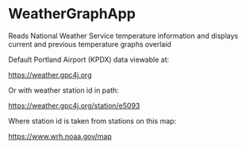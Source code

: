 # WeatherGraphApp

Reads National Weather Service temperature information and displays current and previous temperature graphs overlaid

Default Portland Airport (KPDX) data viewable at:

https://weather.gpc4j.org

Or with weather station id in path:

https://weather.gpc4j.org/station/e5093

Where station id is taken from stations on this map:

https://www.wrh.noaa.gov/map
